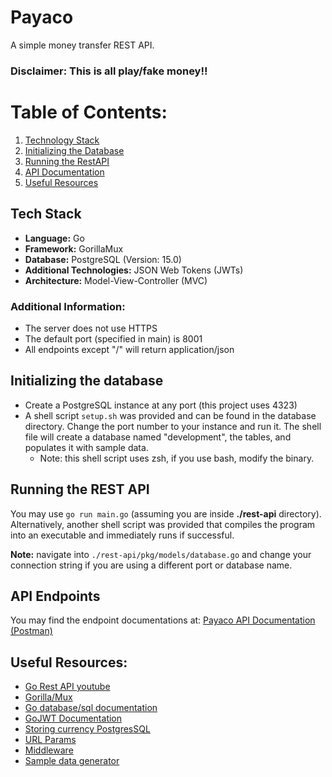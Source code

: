 # Payaco 
A simple money transfer REST API.
### Disclaimer: This is all play/fake money!!


# Table of Contents:
1. [Technology Stack](#techstack)
2. [Initializing the Database](#initializing-the-database)
3. [Running the RestAPI](#running-the-rest-api)
4. [API Documentation](#api-endpoints)
5. [Useful Resources](#useful-resources)


## Tech Stack
- **Language:** Go
- **Framework:** GorillaMux
- **Database:** PostgreSQL (Version: 15.0)
- **Additional Technologies:** JSON Web Tokens (JWTs)
- **Architecture:** Model-View-Controller (MVC)

### Additional Information:
- The server does not use HTTPS
- The default port (specified in main) is 8001
- All endpoints except "/" will return application/json



## Initializing the database
- Create a PostgreSQL instance at any port (this project uses 4323)
- A shell script ```setup.sh``` was provided and can be found in the database directory. Change the port number to your instance and run it. The shell file will create a database named "development", the tables, and populates it with sample data.
	- Note: this shell script uses zsh, if you use bash, modify the binary.



## Running the REST API
You may use ```go run main.go``` (assuming you are inside <b>./rest-api</b> directory). 
Alternatively, another shell script was provided that compiles the program into an executable and immediately runs if successful.

<b>Note:</b> navigate into ```./rest-api/pkg/models/database.go``` and change your connection string if you are using a different port or database name. 


## API Endpoints

You may find the endpoint documentations at:
[Payaco API Documentation (Postman)](https://documenter.getpostman.com/view/21072555/2s8YsxtqoY)<br>


## Useful Resources:
- [Go Rest API youtube](https://youtu.be/jFfo23yIWac)
- [Gorilla/Mux](https://github.com/gorilla/mux#middleware)
- [Go database/sql documentation](https://pkg.go.dev/database/sql)
- [GoJWT Documentation](https://pkg.go.dev/github.com/golang-jwt/jwt/v4)
- [Storing currency PostgresSQL](https://stackoverflow.com/questions/15726535/which-datatype-should-be-used-for-currency)
- [URL Params](https://stackoverflow.com/questions/46045756/retrieve-optional-query-variables-with-gorilla-mux)
- [Middleware](https://www.turing.com/kb/building-middleware-for-node-js)
- [Sample data generator](https://www.mockaroo.com)